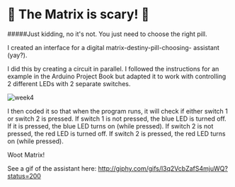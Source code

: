 # :space_invader: The Matrix is scary! :space_invader:

#####Just kidding, no it's not. You just need to choose the right pill.

I created an interface for a digital matrix-destiny-pill-choosing-
assistant (yay?).

I did this by creating a circuit in parallel. I followed the instructions 
for an example in the Arduino Project Book but adapted it to work with controlling
2 different LEDs with 2 separate switches. 

![week4](https://cloud.githubusercontent.com/assets/21225594/22897040/2a30f4a4-f1f0-11e6-8b0e-0f94864f0d7b.jpeg)

I then coded it so that when the program runs, it will check if either switch 1 or
switch 2 is pressed. If switch 1 is not pressed, the blue LED is turned off. 
If it is pressed, the blue LED turns on (while pressed). If switch 2 is not pressed,
the red LED is turned off. If switch 2 is pressed, the red LED turns on (while pressed).

Woot Matrix!

See a gif of the assistant here: http://giphy.com/gifs/l3q2VcbZafS4mjuWQ?status=200
